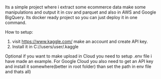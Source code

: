 Its a simple project where i extract some ecommerce data make some manipulations and output it in csv and parquet and also in AWS and Google BigQuery. Its docker ready project so you can just deploy it in one command.

How to setup:
1. visit https://www.kaggle.com/ make an account and create API key.
2. Install it in C://users/user/.kaggle

Optional if you want to make upload in Cloud you need to setup .env file i have made an example.
For Google Cloud you also need to get an API key and install it somewhere(better in root folder) than set the path in env file and thats all)
